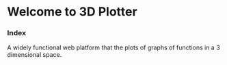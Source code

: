 # Welcome to 3D Plotter

### Index

A widely functional web platform that the plots of graphs of functions in a 3 dimensional space. 

